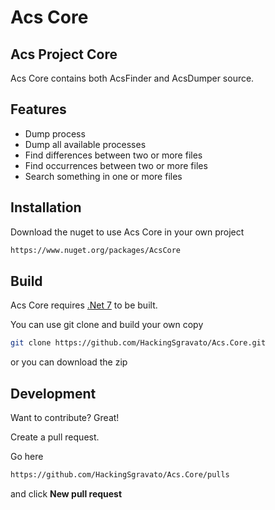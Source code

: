 # Acs Core

## Acs Project Core

Acs Core contains both AcsFinder and AcsDumper source.

## Features

- Dump process
- Dump all available processes
- Find differences between two or more files
- Find occurrences between two or more files
- Search something in one or more files

## Installation

Download the nuget to use Acs Core in your own project

```sh
https://www.nuget.org/packages/AcsCore
```

## Build

Acs Core requires [.Net 7](https://dotnet.microsoft.com/en-us/download/dotnet/7.0) to be built.

You can use git clone and build your own copy

```sh
git clone https://github.com/HackingSgravato/Acs.Core.git
```

or you can download the zip

## Development

Want to contribute? Great!

Create a pull request.

Go here

```sh
https://github.com/HackingSgravato/Acs.Core/pulls
```

and click **New pull request**
